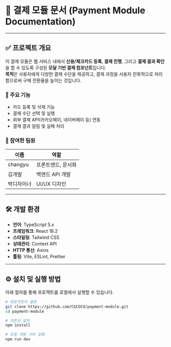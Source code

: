 # 📄 결제 모듈 문서 (Payment Module Documentation)

---

## ✅ 프로젝트 개요

이 결제 모듈은 웹 서비스 내에서 **신용/체크카드 등록**, **결제 진행**, 그리고 **결제 결과 확인**을 할 수 있도록 구성된 **모달 기반 결제 컴포넌트**입니다.  
**목적**은 사용자에게 다양한 결제 수단을 제공하고, 결제 과정을 사용자 친화적으로 처리함으로써 구매 전환율을 높이는 것입니다.

### 🎯 주요 기능

- 카드 등록 및 삭제 기능
- 결제 수단 선택 및 실행
- 외부 결제 API(카카오페이, 네이버페이 등) 연동
- 결제 결과 알림 및 실패 처리

### 👥 참여한 팀원

| 이름     | 역할              |
|----------|-------------------|
| changyu   | 프론트엔드, 문서화 |
| 김개발   | 백엔드 API 개발    |
| 박디자이너 | UI/UX 디자인      |

---

## 🛠 개발 환경

- **언어**: TypeScript 5.x
- **프레임워크**: React 18.2
- **스타일링**: Tailwind CSS
- **상태관리**: Context API
- **HTTP 통신**: Axios
- **툴링**: Vite, ESLint, Prettier

---

## ⚙ 설치 및 실행 방법

아래 절차를 통해 프로젝트를 로컬에서 실행할 수 있습니다.

```bash
# 레포지토리 클론
git clone https://github.com/CGCOCO/payment-module.git
cd payment-module

# 의존성 설치
npm install

# 로컬 개발 서버 실행
npm run dev
